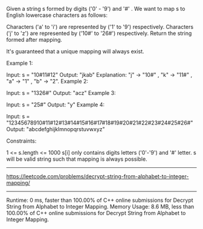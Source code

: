 Given a string s formed by digits ('0' - '9') and '#' . We want to map s to English lowercase characters as follows:

Characters ('a' to 'i') are represented by ('1' to '9') respectively.
Characters ('j' to 'z') are represented by ('10#' to '26#') respectively. 
Return the string formed after mapping.

It's guaranteed that a unique mapping will always exist.

 

Example 1:

Input: s = "10#11#12"
Output: "jkab"
Explanation: "j" -> "10#" , "k" -> "11#" , "a" -> "1" , "b" -> "2".
Example 2:

Input: s = "1326#"
Output: "acz"
Example 3:

Input: s = "25#"
Output: "y"
Example 4:

Input: s = "12345678910#11#12#13#14#15#16#17#18#19#20#21#22#23#24#25#26#"
Output: "abcdefghijklmnopqrstuvwxyz"
 

Constraints:

1 <= s.length <= 1000
s[i] only contains digits letters ('0'-'9') and '#' letter.
s will be valid string such that mapping is always possible.

---
https://leetcode.com/problems/decrypt-string-from-alphabet-to-integer-mapping/

---
Runtime: 0 ms, faster than 100.00% of C++ online submissions for Decrypt String from Alphabet to Integer Mapping.
Memory Usage: 8.6 MB, less than 100.00% of C++ online submissions for Decrypt String from Alphabet to Integer Mapping.